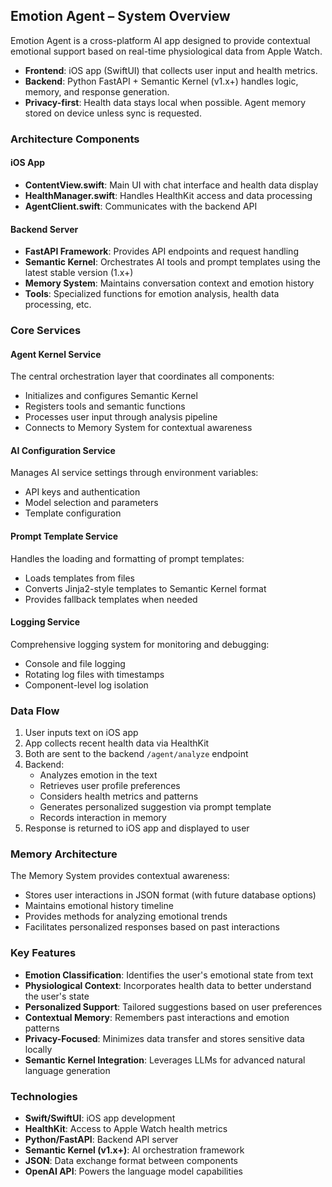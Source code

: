 ## Emotion Agent – System Overview

Emotion Agent is a cross-platform AI app designed to provide contextual emotional support based on real-time physiological data from Apple Watch.

- **Frontend**: iOS app (SwiftUI) that collects user input and health metrics.
- **Backend**: Python FastAPI + Semantic Kernel (v1.x+) handles logic, memory, and response generation.
- **Privacy-first**: Health data stays local when possible. Agent memory stored on device unless sync is requested.

### Architecture Components

#### iOS App
- **ContentView.swift**: Main UI with chat interface and health data display
- **HealthManager.swift**: Handles HealthKit access and data processing
- **AgentClient.swift**: Communicates with the backend API

#### Backend Server
- **FastAPI Framework**: Provides API endpoints and request handling
- **Semantic Kernel**: Orchestrates AI tools and prompt templates using the latest stable version (1.x+)
- **Memory System**: Maintains conversation context and emotion history
- **Tools**: Specialized functions for emotion analysis, health data processing, etc.

### Core Services

#### Agent Kernel Service
The central orchestration layer that coordinates all components:
- Initializes and configures Semantic Kernel
- Registers tools and semantic functions
- Processes user input through analysis pipeline
- Connects to Memory System for contextual awareness

#### AI Configuration Service
Manages AI service settings through environment variables:
- API keys and authentication
- Model selection and parameters
- Template configuration

#### Prompt Template Service
Handles the loading and formatting of prompt templates:
- Loads templates from files
- Converts Jinja2-style templates to Semantic Kernel format
- Provides fallback templates when needed

#### Logging Service
Comprehensive logging system for monitoring and debugging:
- Console and file logging
- Rotating log files with timestamps
- Component-level log isolation

### Data Flow

1. User inputs text on iOS app
2. App collects recent health data via HealthKit
3. Both are sent to the backend `/agent/analyze` endpoint
4. Backend:
   - Analyzes emotion in the text
   - Retrieves user profile preferences
   - Considers health metrics and patterns
   - Generates personalized suggestion via prompt template
   - Records interaction in memory
5. Response is returned to iOS app and displayed to user

### Memory Architecture

The Memory System provides contextual awareness:
- Stores user interactions in JSON format (with future database options)
- Maintains emotional history timeline
- Provides methods for analyzing emotional trends
- Facilitates personalized responses based on past interactions

### Key Features

- **Emotion Classification**: Identifies the user's emotional state from text
- **Physiological Context**: Incorporates health data to better understand the user's state
- **Personalized Support**: Tailored suggestions based on user preferences
- **Contextual Memory**: Remembers past interactions and emotion patterns
- **Privacy-Focused**: Minimizes data transfer and stores sensitive data locally
- **Semantic Kernel Integration**: Leverages LLMs for advanced natural language generation

### Technologies

- **Swift/SwiftUI**: iOS app development
- **HealthKit**: Access to Apple Watch health metrics
- **Python/FastAPI**: Backend API server
- **Semantic Kernel (v1.x+)**: AI orchestration framework
- **JSON**: Data exchange format between components
- **OpenAI API**: Powers the language model capabilities 